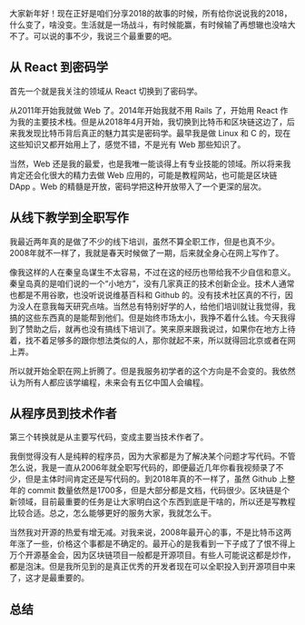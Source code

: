 
大家新年好！现在正好是咱们分享2018的故事的时候，所有给你说说我的2018，什么变了，啥没变。生活就是一场战斗，有时候能赢，有时候输了再想辙也没啥大不了。可以说的事不少，我说三个最重要的吧。


## 从 React 到密码学

首先一个就是我关注的领域从 React 切换到了密码学。

从2011年开始我就做 Web 了。2014年开始我就不用 Rails 了，开始用 React 作为我的主要技术栈。但是从2018年4月开始，我切换到比特币和区块链这边了，后来我发现比特币背后真正的魅力其实是密码学。最早我是做 Linux 和 C 的，现在这些知识又都开始用上了，感觉不错，不是光有 Web 那些知识了。


当然，Web 还是我的最爱，也是我唯一能谈得上有专业技能的领域。所以将来我肯定还会化很大的精力去做 Web 应用的，可能是教程网站，也可能是区块链 DApp 。Web 的精髓是开放，密码学把这种开放带入了一个更深的层次。


## 从线下教学到全职写作

我最近两年真的是做了不少的线下培训，虽然不算全职工作，但是也真不少。2008年就不一样了，我就是春天时候做了一期，后来就全身心在网上写作了。

像我这样的人在秦皇岛谋生不太容易，不过在这的经历也带给我不少自信和意义。秦皇岛真的是咱们说的一个“小地方”，没有几家真正的技术创新企业。技术人通常也都是不用谷歌，也没听说说维基百科和 Github 的。没有技术社区真的不行，因为没人在意我每天研究点啥。当然总有特别好学的人，给他们培训就让我觉得，我搞的这些东西真的是能帮到他们。但是始终市场太小，我挣不着什么钱。今天我得到了赞助之后，就再也没有搞线下培训了。笑来原来跟我说过，如果你在地方上待着，找不着足够多的跟你想法类似的人，那你就起不来，所以就得回北京或者在网上弄。

所以就开始全职在网上折腾了。但是我服务初学者的这个方向是不会变的。我依然认为所有人都应该学编程，未来会有五亿中国人会编程。

## 从程序员到技术作者

第三个转换就是从主要写代码，变成主要当技术作者了。

我倒觉得没有人是纯粹的程序员，因为大家都是为了解决某个问题才写代码。不管怎么说，我是一直从2006年就全职写代码的，即便最近几年你看我视频录了不少，但是主体时间肯定还是写代码的。到2018年真的不一样了，虽然 Github 上整年的 commit 数量依然是1700多，但是大部分都是文档，代码很少。区块链是个新领域，目前最重要的任务是让大家明白这个东西到底是干啥的，所以还是写教程比较合适。总之，怎么能够更好的服务大家，我就怎么干。

当然我对开源的热爱有增无减。对我来说，2008年最开心的事，不是比特币这两年涨了一些，价格这个事都是不确定的。最开心的是我看到一下子成了了恨不得上万个开源基金会，因为区块链项目一般都是开源项目。有些人可能说这都是炒作，都是泡沫。但是我所见到的是真正优秀的开发者现在可以全职投入到开源项目中来了，这才是最重要的。

## 总结
